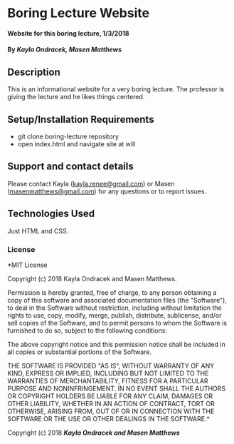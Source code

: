 # Boring Lecture Website

#### Website for this boring lecture, 1/3/2018

#### By _**Kayla Ondracek, Masen Matthews**_

## Description

This is an informational website for a very boring lecture. The professor is giving the lecture and he likes things centered.

## Setup/Installation Requirements

* git clone boring-lecture repository
* open index.html and navigate site at will


## Support and contact details

Please contact Kayla (kayla.renee@gmail.com) or Masen (masenmatthews@gmail.com) for any questions or to report issues.

## Technologies Used

Just HTML and CSS.

### License

*MIT License

Copyright (c) 2018 Kayla Ondracek and Masen Matthews.

Permission is hereby granted, free of charge, to any person obtaining a copy
of this software and associated documentation files (the "Software"), to deal
in the Software without restriction, including without limitation the rights
to use, copy, modify, merge, publish, distribute, sublicense, and/or sell
copies of the Software, and to permit persons to whom the Software is
furnished to do so, subject to the following conditions:

The above copyright notice and this permission notice shall be included in all
copies or substantial portions of the Software.

THE SOFTWARE IS PROVIDED "AS IS", WITHOUT WARRANTY OF ANY KIND, EXPRESS OR
IMPLIED, INCLUDING BUT NOT LIMITED TO THE WARRANTIES OF MERCHANTABILITY,
FITNESS FOR A PARTICULAR PURPOSE AND NONINFRINGEMENT. IN NO EVENT SHALL THE
AUTHORS OR COPYRIGHT HOLDERS BE LIABLE FOR ANY CLAIM, DAMAGES OR OTHER
LIABILITY, WHETHER IN AN ACTION OF CONTRACT, TORT OR OTHERWISE, ARISING FROM,
OUT OF OR IN CONNECTION WITH THE SOFTWARE OR THE USE OR OTHER DEALINGS IN THE
SOFTWARE.*

Copyright (c) 2018 **_Kayla Ondracek and Masen Matthews_**
